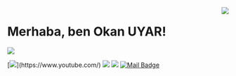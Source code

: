 <img align='right' src="https://github-readme-stats.vercel.app/api?username=tfokan&show_icons=true">

# Merhaba, ben Okan UYAR! 

[![](https://img.shields.io/github/followers/tfokan?style=social)](https://www.github.com/tfokan)


[![](https://img.shields.io/badge/youtube-%23FF0000.svg?&style=for-the-badge&logo=youtube&logoColor=white")](https://www.youtube.com/)
[![](https://img.shields.io/badge/linkedin-%230077B5.svg?&style=for-the-badge&logo=linkedin&logoColor=white)](https://www.linkedin.com/in/okan-uyar-53678269/)
[![](https://img.shields.io/badge/medium-%2312100E.svg?&style=for-the-badge&logo=medium&logoColor=white)](https://medium.com/@)
[![Mail Badge](https://img.shields.io/badge/tf.okan@gmail.com-c14438?style=for-the-badge&logo=Gmail&logoColor=white&link=mailto:tf.okan@gmail.com)](mailto:tf.okan@gmail.com)
